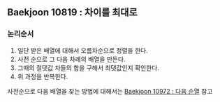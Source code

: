 ## Baekjoon 10819 : 차이를 최대로

### 논리순서

 1. 일단 받은 배열에 대해서 오름차순으로 정렬을 한다.
 2. 사전 순으로 그 다음 차례의 배열을 만든다.
 3. 그때의 절댓값 차들의 합을 구해서 최댓값인지 확인한다.
 4. 위 과정을 반복한다.

사전순으로 다음 배열을 찾는 방법에 대해서는 [Baekjoon 10972 : 다음 순열](https://github.com/wntjq68/algorithm-learn/tree/master/CodePlus/SW%20역량테스트%20준비%20-기초%20:%20브루트포스/10972) 참고

    


